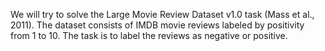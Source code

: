 We will try to solve the Large Movie Review Dataset v1.0 task (Mass et al., 2011). The dataset consists of IMDB movie reviews labeled by positivity from 1 to 10. The task is to label the reviews as negative or positive.
